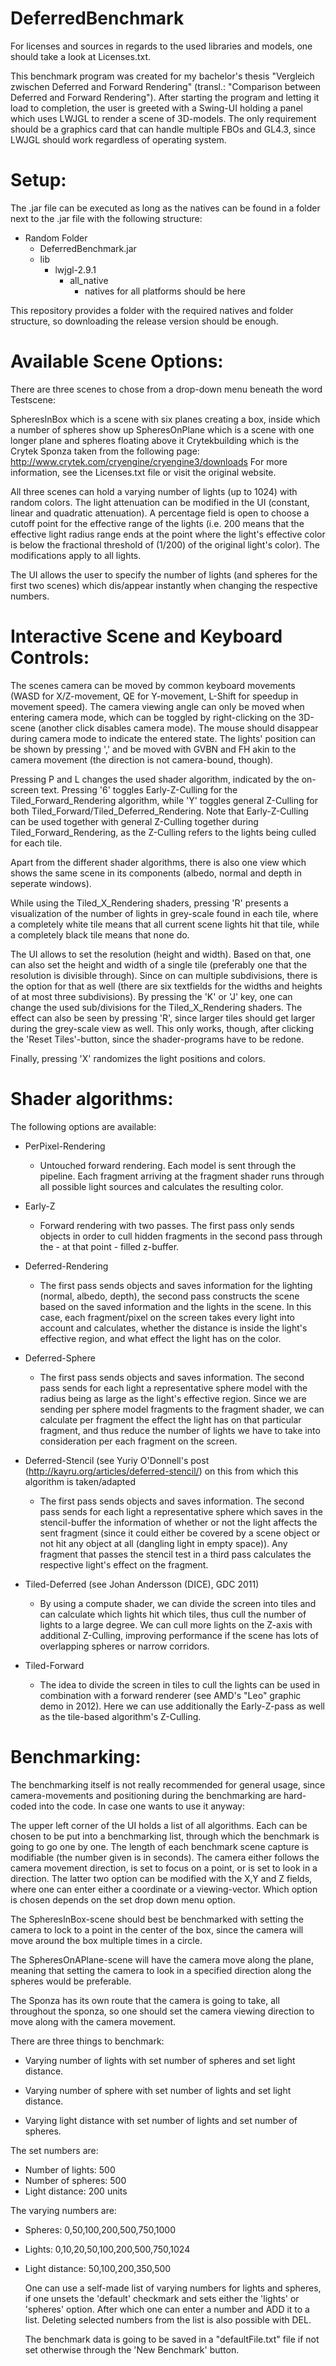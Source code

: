 # DeferredBenchmark
For licenses and sources in regards to the used libraries and models, one should take a look at Licenses.txt.

This benchmark program was created for my bachelor's thesis "Vergleich zwischen Deferred and Forward Rendering" 
(transl.: "Comparison between Deferred and Forward Rendering"). After starting the program and letting it load to 
completion, the user is greeted with a Swing-UI holding a panel which uses LWJGL to render a scene of 3D-models. 
The only requirement should be a graphics card that can handle multiple FBOs and GL4.3, since LWJGL should work
regardless of operating system.

# Setup:

The .jar file can be executed as long as the natives can be found in a folder next to the .jar file with the following structure:

* Random Folder
  * DeferredBenchmark.jar
  * lib
    * lwjgl-2.9.1
      * all_native
        * natives for all platforms should be here
              
This repository provides a folder with the required natives and folder structure, so downloading the release version should be enough.


# Available Scene Options:

There are three scenes to chose from a drop-down menu beneath the word Testscene:

SpheresInBox
	which is a scene with six planes creating a box, inside which a number of spheres show up
SpheresOnPlane
	which is a scene with one longer plane and spheres floating above it
Crytekbuilding
	which is the Crytek Sponza taken from the following page: http://www.crytek.com/cryengine/cryengine3/downloads
	For more information, see the Licenses.txt file or visit the original website.

All three scenes can hold a varying number of lights (up to 1024) with random colors. The light attenuation can be modified in the
UI (constant, linear and quadratic attenuation). A percentage field is open to choose a cutoff point for the effective range of the 
lights (i.e. 200 means that the effective light radius range ends at the point where the light's effective color is below the
fractional threshold of (1/200) of the original light's color). The modifications apply to all lights.

The UI allows the user to specify the number of lights (and spheres for the first two scenes) which dis/appear instantly when changing
the respective numbers. 



# Interactive Scene and Keyboard Controls:

The scenes camera can be moved by common keyboard movements (WASD for X/Z-movement, QE for Y-movement, L-Shift for speedup in movement speed).
The camera viewing angle can only be moved when entering camera mode, which can be toggled by right-clicking on the 3D-scene (another click disables camera
mode). The mouse should disappear during camera mode to indicate the entered state. The lights' position can be shown by pressing ',' and
be moved with GVBN and FH akin to the camera movement (the direction is not camera-bound, though).

Pressing P and L changes the used shader algorithm, indicated by the on-screen text. Pressing '6' toggles Early-Z-Culling for the 
Tiled_Forward_Rendering algorithm, while 'Y' toggles general Z-Culling for both Tiled_Forward/Tiled_Deferred_Rendering. Note that 
Early-Z-Culling can be used together with general Z-Culling together during Tiled_Forward_Rendering, as the Z-Culling refers
to the lights being culled for each tile. 

Apart from the different shader algorithms, there is also one view which shows the same scene in its components (albedo, normal and depth in 
seperate windows).

While using the Tiled_X_Rendering shaders, pressing 'R' presents a visualization of the number of lights in grey-scale found in each tile, 
where a completely white tile means that all current scene lights hit that tile, while a completely black tile means that none do.

The UI allows to set the resolution (height and width). Based on that, one can also set the height and width of a single tile (preferably one
that the resolution is divisible through). Since on can multiple subdivisions, there is the option for that as well (there are six 
textfields for the widths and heights of at most three subdivisions). By pressing the 'K' or 'J' key, one can change the used sub/divisions
for the Tiled_X_Rendering shaders. The effect can also be seen by pressing 'R', since larger tiles should get larger during the grey-scale
view as well. This only works, though, after clicking the 'Reset Tiles'-button, since the shader-programs have to be redone.

Finally, pressing 'X' randomizes the light positions and colors.



# Shader algorithms:

The following options are available:

* PerPixel-Rendering
  * Untouched forward rendering. Each model is sent through the pipeline. Each fragment arriving at 
  the fragment shader runs through all possible light sources and calculates the resulting color.
		
* Early-Z
	* Forward rendering with two passes. The first pass only
		sends objects in order to cull hidden fragments in the 
		second pass through the - at that point - filled z-buffer.
		
* Deferred-Rendering
	* The first pass sends objects and saves information for the lighting (normal, albedo, depth),
		the second pass constructs the scene based on the saved information and the lights in the 
		scene. In this case, each fragment/pixel on the screen takes every light into account and 
		calculates, whether the distance is inside the light's effective region, and what effect the
		light has on the color.
	
* Deferred-Sphere
	* The first pass sends objects and saves information. The second pass sends for each light a representative
		sphere model with the radius being as large as the light's effective region. Since we are sending per sphere
		model fragments to the fragment shader, we can calculate per fragment the effect the light has on that particular
		fragment, and thus reduce the number of lights we have to take into consideration per each fragment on the screen.
		
* Deferred-Stencil (see Yuriy O'Donnell's post (http://kayru.org/articles/deferred-stencil/) on this 
					from which this algorithm is taken/adapted
	* The first pass sends objects and saves information. The second pass sends for each light
		a representative sphere which saves in the stencil-buffer the information of whether or
		not the light affects the sent fragment (since it could either be covered by a scene
		object or not hit any object at all (dangling light in empty space)). Any fragment that
		passes the stencil test in a third pass calculates the respective light's effect on the fragment.
		
* Tiled-Deferred (see Johan Andersson (DICE), GDC 2011)
	* By using a compute shader, we can divide the screen into tiles and can calculate which lights 
		hit which tiles, thus cull the number of lights to a large degree. We can cull more lights on the 
    Z-axis with additional Z-Culling, improving performance if the scene has lots of overlapping spheres or narrow corridors.
		
* Tiled-Forward 
	* The idea to divide the screen in tiles to cull the lights can be used in combination with 
		a forward renderer (see AMD's "Leo" graphic demo in 2012). Here we can use additionally the
		Early-Z-pass as well as the tile-based algorithm's Z-Culling.
		
		
# Benchmarking:

The benchmarking itself is not really recommended for general usage, since camera-movements and positioning
during the benchmarking are hard-coded into the code. In case one wants to use it anyway:
	
The upper left corner of the UI holds a list of all algorithms. Each can be chosen to be put into a benchmarking
list, through which the benchmark is going to go one by one. The length of each benchmark scene capture is 
modifiable (the number given is in seconds). The camera either follows the camera movement direction, is set to 
focus on a point, or is set to look in a direction. The latter two option can be modified with the X,Y and Z
fields, where one can enter either a coordinate or a viewing-vector. Which option is chosen depends on the set
drop down menu option.
	
The SpheresInBox-scene should best be benchmarked with setting the camera to lock to a point in the center
of the box, since the camera will move around the box multiple times in a circle. 
	
The SpheresOnAPlane-scene will have the camera move along the plane, meaning that setting the camera
to look in a specified direction along the spheres would be preferable.
	
The Sponza has its own route that the camera is going to take, all throughout the sponza, so one 
should set the camera viewing direction to move along with the camera movement.
	
There are three things to benchmark:
	
* Varying number of lights with set number of spheres and set light distance.
		
* Varying number of sphere with set number of lights and set light distance.
		
* Varying light distance with set number of lights and set number of spheres.
		
The set numbers are:
* Number of lights: 500
* Number of spheres: 500
* Light distance: 200 units
			
The varying numbers are:
* Spheres: 0,50,100,200,500,750,1000
* Lights: 0,10,20,50,100,200,500,750,1024
* Light distance: 50,100,200,350,500
			
	One can use a self-made list of varying numbers for lights and spheres, if one unsets the 'default' checkmark
	and sets either the 'lights' or 'spheres' option. After which one can enter a number and ADD it to a list.
	Deleting selected numbers from the list is also possible with DEL.
	
	The benchmark data is going to be saved in a "defaultFile.txt" file if not set otherwise through the 
	'New Benchmark' button.
